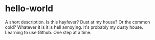 # hello-world
A short description.
Is this hayfever? Dust at my house? Or the common cold? Whatever it is it is hell annoying. It's probably my dusty house. 
Learning to use Github. One step at a time.
